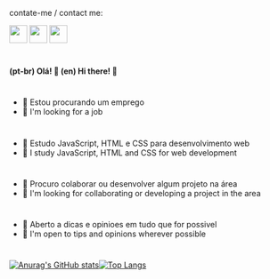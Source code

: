 contate-me / contact me:

 <div> 
  <a href="https://www.linkedin.com/in/jorge-dorio-878bb4196/" target="_blank"><img src="https://cdn.jsdelivr.net/gh/devicons/devicon/icons/linkedin/linkedin-original.svg" target="_blank" width=32 height=32></a>
  <a href= "mailto:jorgegabrielbd.jj@gmail.com"><img src="https://cdn.iconscout.com/icon/free/png-256/gmail-30-722694.png" width=32 height=32 target="_blank"></a>
  <a href="https://www.instagram.com/jorge.dorioo/" target="_blank"><img src="https://files.cercomp.ufg.br/weby/up/102/o/a72bb5bf31303bd5f2fcf20c95603150.png" width=32 height=32 target="_blank"></a>
</div>

#

#### (pt-br) Olá! 👋     (en) Hi there! 👋

#

- 🔭 Estou procurando um emprego
- 🔭 I'm looking for a job

#

- 🌱 Estudo JavaScript, HTML e CSS para desenvolvimento web 
-  🌱 I study JavaScript, HTML and CSS for web development

#

- 👯 Procuro colaborar ou desenvolver algum projeto na área 
- 👯 I'm looking for collaborating or developing a project in the area

#

- 🤔 Aberto a dicas e opinioes em tudo que for possivel 
- 🤔 I'm open to tips and opinions wherever possible

#

[![Anurag's GitHub stats](https://github-readme-stats.vercel.app/api?username=jorgedorio&show_icons=true&theme=github_dark&hide_border=true&bg_color=0000)](https://github.com/anuraghazra/github-readme-stats)[![Top Langs](https://github-readme-stats.vercel.app/api/top-langs/?username=jorgedorio&layout=compact&theme=github_dark&hide_border=true&bg_color=0000)](https://github.com/anuraghazra/github-readme-stats)

#

<!--**JorgeDorio/JorgeDorio** is a ✨ _special_ ✨ repository because its `README.md` (this file) appears on your GitHub profile.-->
